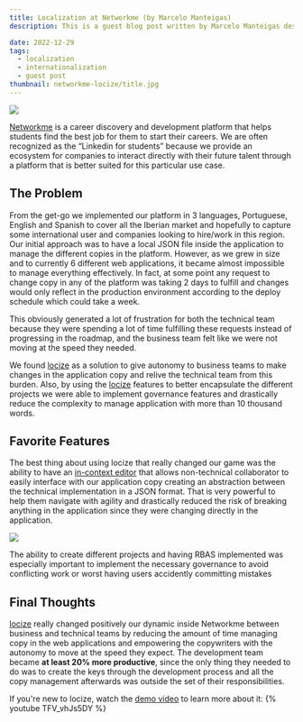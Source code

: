 ```yaml
---
title: Localization at Networkme (by Marcelo Manteigas)
description: This is a guest blog post written by Marcelo Manteigas describing the experience with locize.

date: 2022-12-29
tags:
  - localization
  - internationalization
  - guest post
thumbnail: networkme-locize/title.jpg
---
```


![](title.jpg)

[Networkme](https://www.networkme.io) is a career discovery and development platform that helps students find the best job for them to start their careers. We are often recognized as the “Linkedin for students” because we provide an ecosystem for companies to interact directly with their future talent through a platform that is better suited for this particular use case. 

## The Problem

From the get-go we implemented our platform in 3 languages, Portuguese, English and Spanish to cover all the Iberian market and hopefully to capture some international user and companies looking to hire/work in this region. Our initial approach was to have a local JSON file inside the application to manage the different copies in the platform. However, as we grew in size and to currently 6 different web applications, it became almost impossible to manage everything effectively. In fact, at some point any request to change copy in any of the platform was taking 2 days to fulfill and changes would only reflect in the production environment according to the deploy schedule which could take a week.

This obviously generated a lot of frustration for both the technical team because they were spending a lot of time fulfilling these requests instead of progressing in the roadmap, and the business team felt like we were not moving at the speed they needed.

We found [locize](/) as a solution to give autonomy to business teams to make changes in the application copy and relive the technical team from this burden. Also, by using the [locize](/) features to better encapsulate the different projects we were able to implement governance features and drastically reduce the complexity to manage application with more than 10 thousand words.


## Favorite Features

The best thing about using locize that really changed our game was the ability to have an [in-context editor](https://docs.locize.com/whats-inside/context#incontext-view) that allows non-technical collaborator to easily interface with our application copy creating an abstraction between the technical implementation in a JSON format. That is very powerful to help them navigate with agility and drastically reduced the risk of breaking anything in the application since they were changing directly in the application.


![](incontext.jpg)

The ability to create different projects and having RBAS implemented was especially important to implement the necessary governance to avoid conflicting work or worst having users accidently committing mistakes


## Final Thoughts

[locize](/) really changed positively our dynamic inside Networkme between business and technical teams by reducing the amount of time managing copy in the web applications and empowering the copywriters with the autonomy to move at the speed they expect.
The development team became **at least 20% more productive**, since the only thing they needed to do was to create the keys through the development process and all the copy management afterwards was outside the set of their responsibilities.

If you're new to locize, watch the [demo video](https://youtu.be/TFV_vhJs5DY) to learn more about it:
{% youtube TFV_vhJs5DY %}